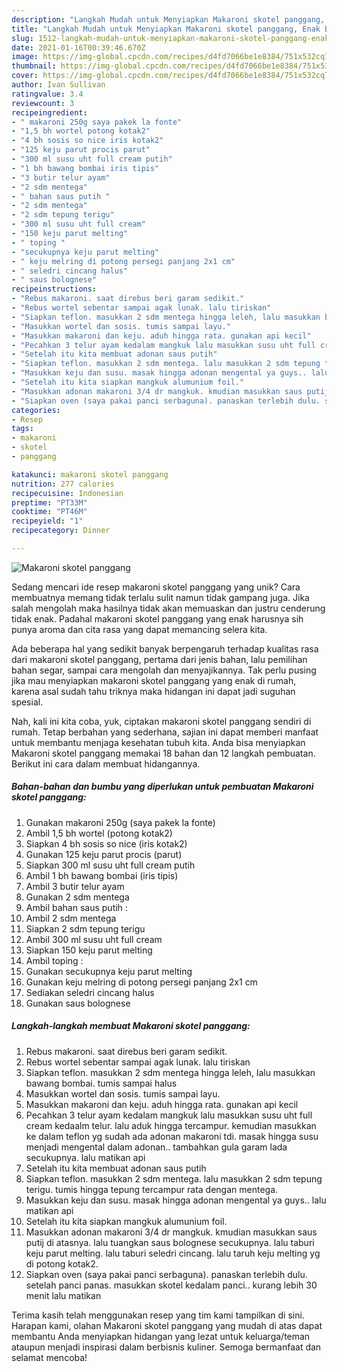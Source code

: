 ```yaml
---
description: "Langkah Mudah untuk Menyiapkan Makaroni skotel panggang, Enak Banget"
title: "Langkah Mudah untuk Menyiapkan Makaroni skotel panggang, Enak Banget"
slug: 1512-langkah-mudah-untuk-menyiapkan-makaroni-skotel-panggang-enak-banget
date: 2021-01-16T00:39:46.670Z
image: https://img-global.cpcdn.com/recipes/d4fd7066be1e8384/751x532cq70/makaroni-skotel-panggang-foto-resep-utama.jpg
thumbnail: https://img-global.cpcdn.com/recipes/d4fd7066be1e8384/751x532cq70/makaroni-skotel-panggang-foto-resep-utama.jpg
cover: https://img-global.cpcdn.com/recipes/d4fd7066be1e8384/751x532cq70/makaroni-skotel-panggang-foto-resep-utama.jpg
author: Ivan Sullivan
ratingvalue: 3.4
reviewcount: 3
recipeingredient:
- " makaroni 250g saya pakek la fonte"
- "1,5 bh wortel potong kotak2"
- "4 bh sosis so nice iris kotak2"
- "125 keju parut procis parut"
- "300 ml susu uht full cream putih"
- "1 bh bawang bombai iris tipis"
- "3 butir telur ayam"
- "2 sdm mentega"
- " bahan saus putih "
- "2 sdm mentega"
- "2 sdm tepung terigu"
- "300 ml susu uht full cream"
- "150 keju parut melting"
- " toping "
- "secukupnya keju parut melting"
- " keju melring di potong persegi panjang 2x1 cm"
- " seledri cincang halus"
- " saus bolognese"
recipeinstructions:
- "Rebus makaroni. saat direbus beri garam sedikit."
- "Rebus wortel sebentar sampai agak lunak. lalu tiriskan"
- "Siapkan teflon. masukkan 2 sdm mentega hingga leleh, lalu masukkan bawang bombai. tumis sampai halus"
- "Masukkan wortel dan sosis. tumis sampai layu."
- "Masukkan makaroni dan keju. aduh hingga rata. gunakan api kecil"
- "Pecahkan 3 telur ayam kedalam mangkuk lalu masukkan susu uht full cream kedaalm telur. lalu aduk hingga tercampur. kemudian masukkan ke dalam teflon yg sudah ada adonan makaroni tdi. masak hingga susu menjadi mengental dalam adonan.. tambahkan gula garam lada secukupnya. lalu matikan api"
- "Setelah itu kita membuat adonan saus putih"
- "Siapkan teflon. masukkan 2 sdm mentega. lalu masukkan 2 sdm tepung terigu. tumis hingga tepung tercampur rata dengan mentega."
- "Masukkan keju dan susu. masak hingga adonan mengental ya guys.. lalu matikan api"
- "Setelah itu kita siapkan mangkuk alumunium foil."
- "Masukkan adonan makaroni 3/4 dr mangkuk. kmudian masukkan saus putij di atasnya. lalu tuangkan saus bolognese secukupnya. lalu taburi keju parut melting. lalu taburi seledri cincang. lalu taruh keju melting yg di potong kotak2."
- "Siapkan oven (saya pakai panci serbaguna). panaskan terlebih dulu. setelah panci panas. masukkan skotel kedalam panci.. kurang lebih 30 menit lalu matikan"
categories:
- Resep
tags:
- makaroni
- skotel
- panggang

katakunci: makaroni skotel panggang 
nutrition: 277 calories
recipecuisine: Indonesian
preptime: "PT33M"
cooktime: "PT46M"
recipeyield: "1"
recipecategory: Dinner

---
```



![Makaroni skotel panggang](https://img-global.cpcdn.com/recipes/d4fd7066be1e8384/751x532cq70/makaroni-skotel-panggang-foto-resep-utama.jpg)

Sedang mencari ide resep makaroni skotel panggang yang unik? Cara membuatnya memang tidak terlalu sulit namun tidak gampang juga. Jika salah mengolah maka hasilnya tidak akan memuaskan dan justru cenderung tidak enak. Padahal makaroni skotel panggang yang enak harusnya sih punya aroma dan cita rasa yang dapat memancing selera kita.

Ada beberapa hal yang sedikit banyak berpengaruh terhadap kualitas rasa dari makaroni skotel panggang, pertama dari jenis bahan, lalu pemilihan bahan segar, sampai cara mengolah dan menyajikannya. Tak perlu pusing jika mau menyiapkan makaroni skotel panggang yang enak di rumah, karena asal sudah tahu triknya maka hidangan ini dapat jadi suguhan spesial.




Nah, kali ini kita coba, yuk, ciptakan makaroni skotel panggang sendiri di rumah. Tetap berbahan yang sederhana, sajian ini dapat memberi manfaat untuk membantu menjaga kesehatan tubuh kita. Anda bisa menyiapkan Makaroni skotel panggang memakai 18 bahan dan 12 langkah pembuatan. Berikut ini cara dalam membuat hidangannya.

<!--inarticleads1-->

##### Bahan-bahan dan bumbu yang diperlukan untuk pembuatan Makaroni skotel panggang:

1. Gunakan  makaroni 250g (saya pakek la fonte)
1. Ambil 1,5 bh wortel (potong kotak2)
1. Siapkan 4 bh sosis so nice (iris kotak2)
1. Gunakan 125 keju parut procis (parut)
1. Siapkan 300 ml susu uht full cream putih
1. Ambil 1 bh bawang bombai (iris tipis)
1. Ambil 3 butir telur ayam
1. Gunakan 2 sdm mentega
1. Ambil  bahan saus putih :
1. Ambil 2 sdm mentega
1. Siapkan 2 sdm tepung terigu
1. Ambil 300 ml susu uht full cream
1. Siapkan 150 keju parut melting
1. Ambil  toping :
1. Gunakan secukupnya keju parut melting
1. Gunakan  keju melring di potong persegi panjang 2x1 cm
1. Sediakan  seledri cincang halus
1. Gunakan  saus bolognese




<!--inarticleads2-->

##### Langkah-langkah membuat Makaroni skotel panggang:

1. Rebus makaroni. saat direbus beri garam sedikit.
1. Rebus wortel sebentar sampai agak lunak. lalu tiriskan
1. Siapkan teflon. masukkan 2 sdm mentega hingga leleh, lalu masukkan bawang bombai. tumis sampai halus
1. Masukkan wortel dan sosis. tumis sampai layu.
1. Masukkan makaroni dan keju. aduh hingga rata. gunakan api kecil
1. Pecahkan 3 telur ayam kedalam mangkuk lalu masukkan susu uht full cream kedaalm telur. lalu aduk hingga tercampur. kemudian masukkan ke dalam teflon yg sudah ada adonan makaroni tdi. masak hingga susu menjadi mengental dalam adonan.. tambahkan gula garam lada secukupnya. lalu matikan api
1. Setelah itu kita membuat adonan saus putih
1. Siapkan teflon. masukkan 2 sdm mentega. lalu masukkan 2 sdm tepung terigu. tumis hingga tepung tercampur rata dengan mentega.
1. Masukkan keju dan susu. masak hingga adonan mengental ya guys.. lalu matikan api
1. Setelah itu kita siapkan mangkuk alumunium foil.
1. Masukkan adonan makaroni 3/4 dr mangkuk. kmudian masukkan saus putij di atasnya. lalu tuangkan saus bolognese secukupnya. lalu taburi keju parut melting. lalu taburi seledri cincang. lalu taruh keju melting yg di potong kotak2.
1. Siapkan oven (saya pakai panci serbaguna). panaskan terlebih dulu. setelah panci panas. masukkan skotel kedalam panci.. kurang lebih 30 menit lalu matikan




Terima kasih telah menggunakan resep yang tim kami tampilkan di sini. Harapan kami, olahan Makaroni skotel panggang yang mudah di atas dapat membantu Anda menyiapkan hidangan yang lezat untuk keluarga/teman ataupun menjadi inspirasi dalam berbisnis kuliner. Semoga bermanfaat dan selamat mencoba!
